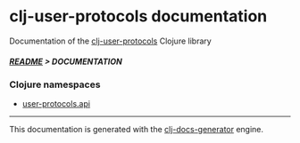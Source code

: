 
# clj-user-protocols documentation

Documentation of the [clj-user-protocols](https://github.com/bithandshake/clj-user-protocols) Clojure library

##### [README](../README.md) > DOCUMENTATION

### Clojure namespaces

* [user-protocols.api](clj/user-protocols/API.md)

---

This documentation is generated with the [clj-docs-generator](https://github.com/bithandshake/clj-docs-generator) engine.

